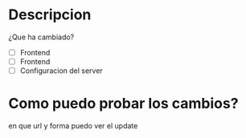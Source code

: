 # Descripcion
¿Que ha cambiado?

- [ ] Frontend
- [ ] Frontend
- [ ] Configuracion del server

# Como puedo probar los cambios?
en que url y forma puedo ver el update
